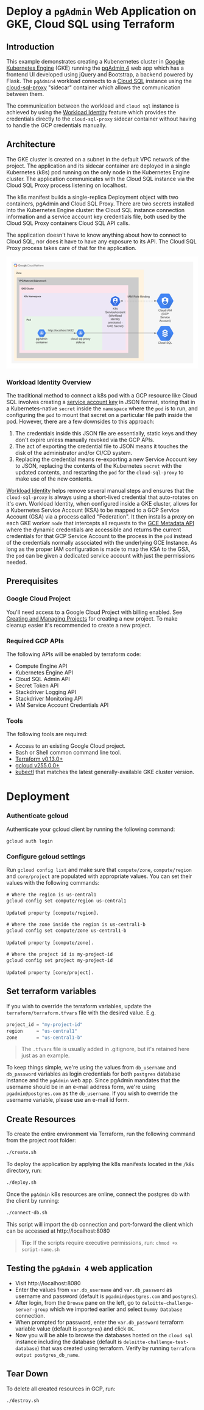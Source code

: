 # Deploy a `pgAdmin` Web Application on GKE, Cloud SQL using Terraform

## Introduction

This example demonstrates creating a Kubenernetes cluster in [Googke Kubernetes Engine](https://cloud.google.com/kubernetes-engine/docs/concepts/kubernetes-engine-overview) (GKE) running the [pgAdmin 4](https://github.com/postgres/pgadmin4) web app which has a frontend UI developed using jQuery and Bootstrap, a backend powered by Flask. The `pgAdmin4` workload connects to a [Cloud SQL](https://cloud.google.com/sql/docs/postgres/) instance using the [cloud-sql-proxy](https://cloud.google.com/sql/docs/mysql/connect-kubernetes-engine) "sidecar" container which allows the communication between them. 

The communication between the workload and `cloud sql` instance is achieved by using the [Workload Identity](https://cloud.google.com/kubernetes-engine/docs/how-to/workload-identity) feature which provides the credentials directly to the `cloud-sql-proxy` sidecar container without having to handle the GCP credentials manually.

## Architecture
The GKE cluster is created on a subnet in the default VPC network of the project. The application and its sidecar container are deployed in a single Kubernetes (k8s) pod running on the only node in the Kubernetes Engine cluster. The application communicates with the Cloud SQL instance via the Cloud SQL Proxy process listening on localhost.

The k8s manifest builds a single-replica Deployment object with two containers, pgAdmin and Cloud SQL Proxy. There are two secrets installed into the Kubernetes Engine cluster: the Cloud SQL instance connection information and a service account key credentials file, both used by the Cloud SQL Proxy containers Cloud SQL API calls.

The application doesn't have to know anything about how to connect to Cloud SQL, nor does it have to have any exposure to its API. The Cloud SQL Proxy process takes care of that for the application.

![Application in Kubernetes Engine using a Cloud SQL Proxy sidecar container to communicate with a Cloud SQL Proxy instance](doc/architecture-diagram.png)

### Workload Identity Overview

The traditional method to connect a k8s pod with a GCP resource like Cloud SQL involves creating a [service account key](https://cloud.google.com/iam/docs/creating-managing-service-account-keys) in JSON format, storing that in a Kubernetes-native `secret` inside the `namespace` where the `pod` is to run, and configuring the `pod` to mount that secret on a particular file path inside the pod.  However, there are a few downsides to this approach:

1. The credentials inside this JSON file are essentially, static keys and they don't expire unless manually revoked via the GCP APIs.
1. The act of exporting the credential file to JSON means it touches the disk of the administrator and/or CI/CD system.
1. Replacing the credential means re-exporting a new Service Account key to JSON, replacing the contents of the Kubernetes `secret` with the updated contents, and restarting the `pod` for the `cloud-sql-proxy` to make use of the new contents.

[Workload Identity](https://cloud.google.com/kubernetes-engine/docs/how-to/workload-identity) helps remove several manual steps and ensures that the `cloud-sql-proxy` is always using a short-lived credential that auto-rotates on it's own.  Workload Identity, when configured inside a GKE cluster, allows for a Kubernetes Service Account (KSA) to be mapped to a GCP Service Account (GSA) via a process called "Federation".  It then installs a proxy on each GKE worker `node` that intercepts all requests to the [GCE Metadata API](https://cloud.google.com/compute/docs/storing-retrieving-metadata) where the dynamic credentials are accessible and returns the current credentials for that GCP Service Account to the process in the `pod` instead of the credentials normally associated with the underlying GCE Instance.  As long as the proper IAM configuration is made to map the KSA to the GSA, the `pod` can be given a dedicated service account with just the permissions needed.
## Prerequisites

### Google Cloud Project

 You'll need access to a Google Cloud Project with billing enabled. See [Creating and Managing Projects](https://cloud.google.com/resource-manager/docs/creating-managing-projects) for creating a new project. To make cleanup easier it's recommended to create a new project.

### Required GCP APIs

The following APIs will be enabled by terraform code:

* Compute Engine API
* Kubernetes Engine API
* Cloud SQL Admin API
* Secret Token API
* Stackdriver Logging API
* Stackdriver Monitoring API
* IAM Service Account Credentials API

### Tools

The following tools are required:

* Access to an existing Google Cloud project.
* Bash or Shell common command line tool.
* [Terraform v0.13.0+](https://www.terraform.io/downloads.html)
* [gcloud v255.0.0+](https://cloud.google.com/sdk/downloads)
* [kubectl](https://kubernetes.io/docs/reference/kubectl/overview/) that matches the latest generally-available GKE cluster version.

# Deployment

### Authenticate gcloud

 Authenticate your gcloud client by running the following command:

```console
gcloud auth login
```

### Configure gcloud settings

Run `gcloud config list` and make sure that `compute/zone`, `compute/region` and `core/project` are populated with appropriate values. You can set their values with the following commands:

```console
# Where the region is us-central1
gcloud config set compute/region us-central1

Updated property [compute/region].
```

```console
# Where the zone inside the region is us-central1-b
gcloud config set compute/zone us-central1-b

Updated property [compute/zone].
```

```console
# Where the project id is my-project-id
gcloud config set project my-project-id

Updated property [core/project].
```

## Set terraform variables

If you wish to override the terraform variables, update the `terraform/terraform.tfvars` file with the desired value.
E.g.
```terraform
project_id = "my-project-id"
region     = "us-central1"
zone       = "us-central1-b"
```
> The `.tfvars` file is usually added in .gitignore, but it's retained here just as an example.

To keep things simple, we're using the values from `db_username` and `db_password` variables as login credentials for both `postgres` database instance and the `pgAdmin` web app. Since pgAdmin mandates that the username should be in an e-mail address form, we're using `pgadmin@postgres.com` as the `db_username`. If you wish to override the username variable, please use an e-mail id form.
## Create Resources

To create the entire environment via Terraform, run the following command from the project root folder:

```bash
./create.sh
```

To deploy the application by applying the k8s manifests located in the `/k8s` directory, run:

```bash
./deploy.sh
```

Once the `pgAdmin` k8s resources are online, connect the postgres db with the client by running:

```bash
./connect-db.sh
```
This script will import the db connection and port-forward the client which can be accessed at http://localhost:8080

> **Tip:** If the scripts require executive permissions, run: `chmod +x script-name.sh`

## Testing the `pgAdmin 4` web application

- Visit http://localhost:8080
- Enter the values from `var.db_username` and `var.db_password` as username and password (default is `pgadmin@postgres.com` and `postgres`).
- After login, from the `Browse` pane on the left, go to `deloitte-challenge-server-group` which we imported earlier and select `Dummy Database` connection.
- When prompted for password, enter the `var.db_password` terraform variable value (default is `postgres`) and click `OK`.
- Now you will be able to browse the databases hosted on the `cloud sql` instance including the database (default is `deloitte-challenge-test-database`) that was created using terraform. Verify by running `terraform output postgres_db_name`.
## Tear Down

To delete all created resources in GCP, run:

```bash
./destroy.sh
```
